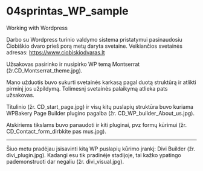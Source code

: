 # 04sprintas_WP_sample
 Working with Wordpress 

Darbo su Wordpress turinio valdymo sistema pristatymui pasinaudosiu Čiobiškio dvaro prieš porą metų daryta svetaine.
Veikiančios svetainės adresas: https://www.ciobiskiodvaras.lt

Užsakovas pasirinko ir nusipirko WP temą Montserrat (žr.CD_Montserrat_theme.jpg).

Mano užduotis buvo sukurti svetainės karkasą pagal duotą struktūrą ir atlikti pirminį jos užpildymą. 
Tolimesnį svetainės palaikymą atlieka pats užsakovas.

Titulinio (žr. CD_start_page.jpg) ir visų kitų puslapių struktūra buvo kuriama WPBakery Page Builder plugino pagalba (žr. CD_WP_builder_About_us.jpg).

Atskiriems tikslams buvo panaudoti ir kiti pluginai, pvz formų kūrimui (žr. CD_Contact_form_dirbkite pas mus.jpg).

___________________________________________________________________________________________________

Šiuo metu pradėjau įsisavinti kitą WP puslapių kūrimo įrankį: Divi Builder (žr. divi_plugin.jpg).
Kadangi esu tik pradinėje stadijoje, tai kažko ypatingo pademonstruoti dar negaliu (žr. divi_visual.jpg).
